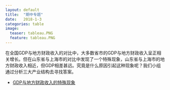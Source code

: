 ```yaml
---
layout: default
title:  "期中专题"
date:   2018-1-3
categories: table
image:
  teaser: tableau.PNG
  feature: tableau.PNG
---
```

在全国GDP与地方财政收入的对比中，大多数省市的GDP与地方财政收入呈正相关增长。但在山东省与上海市的对比中发现了一个特殊现象，山东省与上海市的地方财政收入相近，但GDP相差甚远。究竟是什么原因引起这种现象呢？我们小组通过分析三大产业结构去寻找答案。

 
* [GDP与地方财政收入的特殊现象](https://lyanwaiting.github.io/infovis/p_group/P.html)
